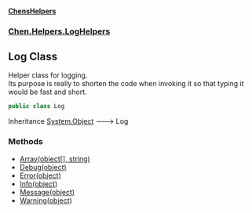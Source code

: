 
#### [ChensHelpers](./index 'index')

### [Chen.Helpers.LogHelpers](./fibL8rZFtSXC5OU0KltgIg 'Chen.Helpers.LogHelpers')

## Log Class
Helper class for logging.  
Its purpose is really to shorten the code when invoking it so that typing it would be fast and short.  
```csharp
public class Log
```
Inheritance [System.Object](https://docs.microsoft.com/en-us/dotnet/api/System.Object 'System.Object') &#129106; Log  

### Methods
- [Array(object[], string)](./XV1P1UB0yMPlV2prPRqXtw 'Chen.Helpers.LogHelpers.Log.Array(object[], string)')
- [Debug(object)](./Vb3x8TpE8obFhSKIbncaoA 'Chen.Helpers.LogHelpers.Log.Debug(object)')
- [Error(object)](./1ONFxusmA9af3ahIpOrWRg 'Chen.Helpers.LogHelpers.Log.Error(object)')
- [Info(object)](./flNi66wvScfP4VkXkWF8lg 'Chen.Helpers.LogHelpers.Log.Info(object)')
- [Message(object)](./JgwXxpbFuAPvYbtKJo+PHg 'Chen.Helpers.LogHelpers.Log.Message(object)')
- [Warning(object)](./X+iLRgsILKCsKdjscmjrYg 'Chen.Helpers.LogHelpers.Log.Warning(object)')
